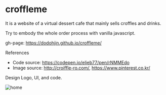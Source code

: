 # croffleme

It is a website of a virtual dessert cafe that mainly sells croffles and drinks. 

Try to embody the whole order process with vanilla javascript. 

gh-page: https://dodohjin.github.io/croffleme/


References
 - Code source: https://codepen.io/elieb77/pen/rNMMEdo
 - Image source: http://croiffle-ro.com/, https://www.pinterest.co.kr/

Design Logo, UI, and code. 

![home](https://user-images.githubusercontent.com/110132714/210279262-28b76b24-d16c-4b9a-97b1-785f982ff62e.jpg)


